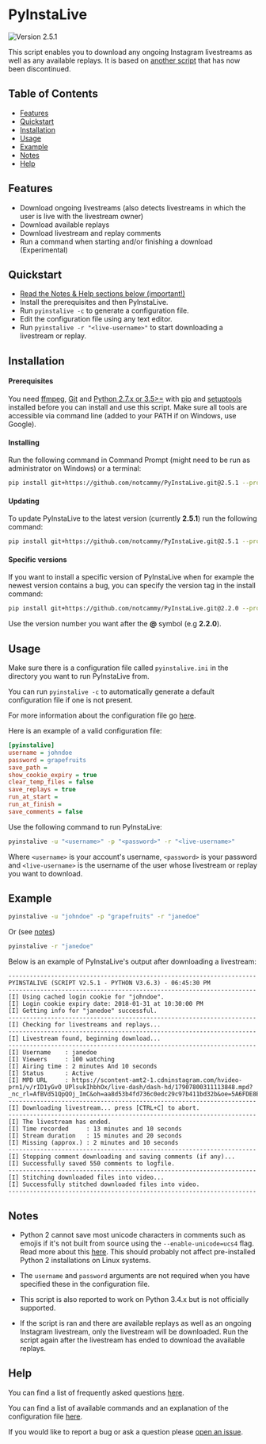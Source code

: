 # PyInstaLive
![Version 2.5.1](https://img.shields.io/badge/Version-2.5.1-pink.svg?style=for-the-badge)

This script enables you to download any ongoing Instagram livestreams as well as any available replays. It is based on [another script](https://github.com/taengstagram/instagram-livestream-downloader) that has now been discontinued. 

## Table of Contents
- [Features](https://github.com/notcammy/PyInstaLive#features)
- [Quickstart](https://github.com/notcammy/PyInstaLive#quickstart)
- [Installation](https://github.com/notcammy/PyInstaLive#installation)
- [Usage](https://github.com/notcammy/PyInstaLive#usage)
- [Example](https://github.com/notcammy/PyInstaLive#example)
- [Notes](https://github.com/notcammy/PyInstaLive#notes)
- [Help](https://github.com/notcammy/PyInstaLive#help)


## Features

- Download ongoing livestreams (also detects livestreams in which the user is live with the livestream owner)
- Download available replays
- Download livestream and replay comments
- Run a command when starting and/or finishing a download (Experimental)

## Quickstart

- [Read the Notes & Help sections below (important!)](https://github.com/notcammy/PyInstaLive#notes)
- Install the prerequisites and then PyInstaLive.
- Run `pyinstalive -c` to generate a configuration file.
- Edit the configuration file using any text editor.
- Run `pyinstalive -r "<live-username>"` to start downloading a livestream or replay.


## Installation

#### Prerequisites
You need [ffmpeg](https://ffmpeg.org/download.html), [Git](https://git-scm.com/downloads) and [Python 2.7.x or 3.5>=](https://www.python.org/downloads/) with [pip](https://pip.pypa.io/en/stable/installing/) and [setuptools](https://packaging.python.org/tutorials/installing-packages/#install-pip-setuptools-and-wheel) installed before you can install and use this script. Make sure all tools are accessible via command line (added to your PATH if on Windows, use Google).

#### Installing

Run the following command in Command Prompt (might need to be run as administrator on Windows) or a terminal:
```bash
pip install git+https://github.com/notcammy/PyInstaLive.git@2.5.1 --process-dependency-links
```

#### Updating

To update PyInstaLive to the latest version (currently **2.5.1**) run the following command:

```bash
pip install git+https://github.com/notcammy/PyInstaLive.git@2.5.1 --process-dependency-links --upgrade
```

#### Specific versions

If you want to install a specific version of PyInstaLive when for example the newest version contains a bug, you can specify the version tag in the install command:

```bash
pip install git+https://github.com/notcammy/PyInstaLive.git@2.2.0 --process-dependency-links
```

Use the version number you want after the **@** symbol (e.g **2.2.0**).


## Usage
Make sure there is a configuration file called ``pyinstalive.ini`` in the directory you want to run PyInstaLive from.

You can run ```pyinstalive -c``` to automatically generate a default configuration file if one is not present.

For more information about the configuration file go [here](https://github.com/notcammy/PyInstaLive/blob/master/MOREHELP.md#default-configuration-file).

Here is an example of a valid configuration file:
```ini
[pyinstalive]
username = johndoe
password = grapefruits
save_path = 
show_cookie_expiry = true
clear_temp_files = false
save_replays = true
run_at_start =
run_at_finish =
save_comments = false
```

Use the following command to run PyInstaLive:

```bash
pyinstalive -u "<username>" -p "<password>" -r "<live-username>"
```

Where ``<username>`` is your account's username, ``<password>`` is your password and ``<live-username>`` is the username of the user whose livestream or replay you want to download.

## Example
```bash
pyinstalive -u "johndoe" -p "grapefruits" -r "janedoe"
```
Or (see [notes](https://github.com/notcammy/PyInstaLive#notes))
```bash
pyinstalive -r "janedoe"
```

Below is an example of PyInstaLive's output after downloading a livestream:

```
----------------------------------------------------------------------
PYINSTALIVE (SCRIPT V2.5.1 - PYTHON V3.6.3) - 06:45:30 PM
----------------------------------------------------------------------
[I] Using cached login cookie for "johndoe".
[I] Login cookie expiry date: 2018-01-31 at 10:30:00 PM
[I] Getting info for "janedoe" successful.
----------------------------------------------------------------------
[I] Checking for livestreams and replays...
----------------------------------------------------------------------
[I] Livestream found, beginning download...
----------------------------------------------------------------------
[I] Username    : janedoe
[I] Viewers     : 100 watching
[I] Airing time : 2 minutes And 10 seconds
[I] Status      : Active
[I] MPD URL     : https://scontent-amt2-1.cdninstagram.com/hvideo-prn1/v/rID1yGvO_UPlsukIhbhOx/live-dash/dash-hd/17907800311113848.mpd?_nc_rl=AfBVd51QpQOj_ImC&oh=aa8d53b4fd736c0edc29c97b411bd32b&oe=5A6FDE8B
----------------------------------------------------------------------
[I] Downloading livestream... press [CTRL+C] to abort.
----------------------------------------------------------------------
[I] The livestream has ended.
[I] Time recorded     : 13 minutes and 10 seconds
[I] Stream duration   : 15 minutes and 20 seconds
[I] Missing (approx.) : 2 minutes and 10 seconds
----------------------------------------------------------------------
[I] Stopping comment downloading and saving comments (if any)...
[I] Successfully saved 550 comments to logfile.
----------------------------------------------------------------------
[I] Stitching downloaded files into video...
[I] Successfully stitched downloaded files into video.
----------------------------------------------------------------------
```


## Notes
- Python 2 cannot save most unicode characters in comments such as emojis if it's not built from source using the `--enable-unicode=ucs4` flag. Read more about this [here](https://emoji-unicode.readthedocs.io/en/latest/python2.html). This should probably not affect pre-installed Python 2 installations on Linux systems.

- The `username` and `password` arguments are not required when you have specified these in the configuration file.

- This script is also reported to work on Python 3.4.x but is not officially supported.

- If the script is ran and there are available replays as well as an ongoing Instagram livestream, only the livestream will be downloaded. Run the script again after the livestream has ended to download the available replays.


## Help
You can find a list of frequently asked questions [here](https://github.com/notcammy/PyInstaLive/blob/master/FAQ.md).

You can find a list of available commands and an explanation of the configuration file [here](https://github.com/notcammy/PyInstaLive/blob/master/MOREHELP.md).

If you would like to report a bug or ask a question please [open an issue](https://github.com/notcammy/PyInstaLive/issues/new).
